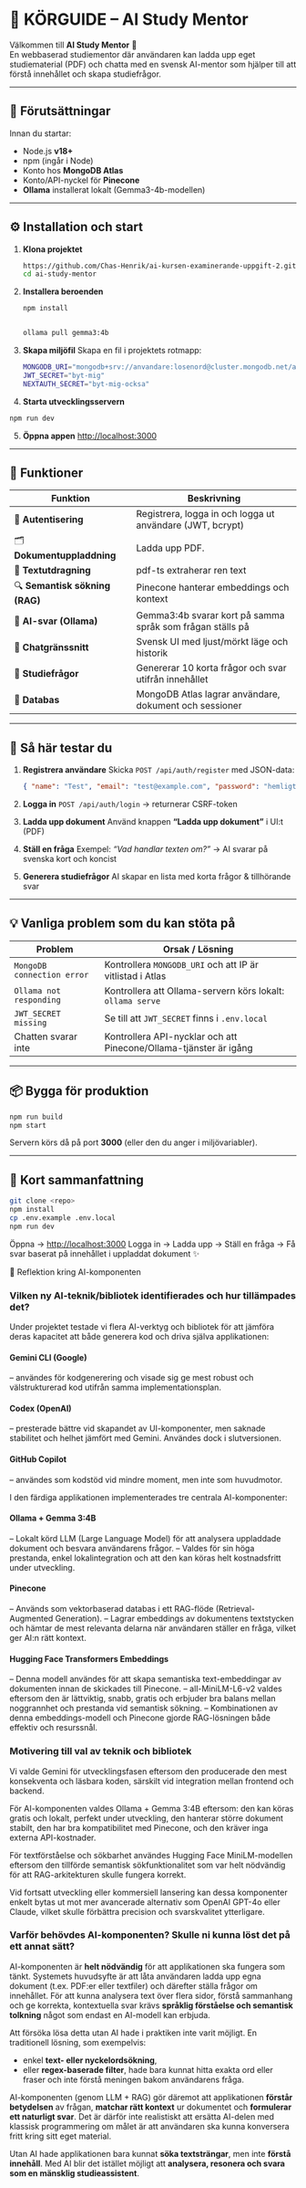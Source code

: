 # 🚀 KÖRGUIDE – AI Study Mentor

Välkommen till **AI Study Mentor** 👋  
En webbaserad studiementor där användaren kan ladda upp eget studiematerial (PDF) och chatta med en svensk AI-mentor som hjälper till att förstå innehållet och skapa studiefrågor.

---

## 🧩 Förutsättningar

Innan du startar:

- Node.js **v18+**
- npm (ingår i Node)
- Konto hos **MongoDB Atlas**
- Konto/API-nyckel för **Pinecone**
- **Ollama** installerat lokalt (Gemma3-4b-modellen)

---

## ⚙️ Installation och start

1. **Klona projektet**

   ```bash
   https://github.com/Chas-Henrik/ai-kursen-examinerande-uppgift-2.git
   cd ai-study-mentor
   ```

2. **Installera beroenden**

   ```bash
   npm install


   ollama pull gemma3:4b
   ```

3. **Skapa miljöfil**
   Skapa en fil i projektets rotmapp:
   ```bash
   MONGODB_URI="mongodb+srv://anvandare:losenord@cluster.mongodb.net/ai-study-mentor"
   JWT_SECRET="byt-mig"  
   NEXTAUTH_SECRET="byt-mig-ocksa"
   ````

5. **Starta utvecklingsservern**

```bash
npm run dev
````

5. **Öppna appen**
   [http://localhost:3000](http://localhost:3000)

---

## 🧠 Funktioner

| Funktion                       | Beskrivning                                                |
| ------------------------------ | ---------------------------------------------------------- |
| 👤 **Autentisering**           | Registrera, logga in och logga ut användare (JWT, bcrypt)  |
| 🗂️ **Dokumentuppladdning**     | Ladda upp PDF.                                             |
| 🧹 **Textutdragning**          | pdf-ts extraherar ren text                                 |
| 🔍 **Semantisk sökning (RAG)** | Pinecone hanterar embeddings och kontext                   |
| 🤖 **AI-svar (Ollama)**        | Gemma3:4b svarar kort på samma språk som frågan ställs på |
| 💬 **Chatgränssnitt**          | Svensk UI med ljust/mörkt läge och historik                |
| 🧾 **Studiefrågor**            | Genererar 10 korta frågor och svar utifrån innehållet      |
| 💾 **Databas**                 | MongoDB Atlas lagrar användare, dokument och sessioner     |

---

## 🧪 Så här testar du

1. **Registrera användare**
   Skicka `POST /api/auth/register` med JSON-data:

   ```json
   { "name": "Test", "email": "test@example.com", "password": "hemligt" }
   ```

2. **Logga in**
   `POST /api/auth/login` → returnerar CSRF-token

3. **Ladda upp dokument**
   Använd knappen **“Ladda upp dokument”** i UI:t
   (PDF)

4. **Ställ en fråga**
   Exempel: _“Vad handlar texten om?”_
   → AI svarar på svenska kort och koncist

5. **Generera studiefrågor**
   AI skapar en lista med korta frågor & tillhörande svar

---

## 💡 Vanliga problem som du kan stöta på

| Problem                    | Orsak / Lösning                                                   |
| -------------------------- | ----------------------------------------------------------------- |
| `MongoDB connection error` | Kontrollera `MONGODB_URI` och att IP är vitlistad i Atlas         |
| `Ollama not responding`    | Kontrollera att Ollama-servern körs lokalt: `ollama serve`        |
| `JWT_SECRET missing`       | Se till att `JWT_SECRET` finns i `.env.local`                     |
| Chatten svarar inte        | Kontrollera API-nycklar och att Pinecone/Ollama-tjänster är igång |

---

## 📦 Bygga för produktion

```bash
npm run build
npm start
```

Servern körs då på port **3000** (eller den du anger i miljövariabler).

---

## 🏁 Kort sammanfattning

```bash
git clone <repo>
npm install
cp .env.example .env.local
npm run dev
```

Öppna → [http://localhost:3000](http://localhost:3000)
Logga in → Ladda upp → Ställ en fråga → Få svar baserat på innehållet i uppladdat dokument ✨



🧠 Reflektion kring AI-komponenten

### Vilken ny AI-teknik/bibliotek identifierades och hur tillämpades det?

Under projektet testade vi flera AI-verktyg och bibliotek för att jämföra deras kapacitet att både generera kod och driva själva applikationen:

#### Gemini CLI (Google) 
– användes för kodgenerering och visade sig ge mest robust och välstrukturerad kod utifrån samma implementationsplan.

#### Codex (OpenAI) 
– presterade bättre vid skapandet av UI-komponenter, men saknade stabilitet och helhet jämfört med Gemini. Användes dock i slutversionen. 

#### GitHub Copilot 
– användes som kodstöd vid mindre moment, men inte som huvudmotor.

I den färdiga applikationen implementerades tre centrala AI-komponenter:

#### Ollama + Gemma 3:4B
– Lokalt körd LLM (Large Language Model) för att analysera uppladdade dokument och besvara användarens frågor.
– Valdes för sin höga prestanda, enkel lokalintegration och att den kan köras helt kostnadsfritt under utveckling.

#### Pinecone
– Används som vektorbaserad databas i ett RAG-flöde (Retrieval-Augmented Generation).
– Lagrar embeddings av dokumentens textstycken och hämtar de mest relevanta delarna när användaren ställer en fråga, vilket ger AI:n rätt kontext.

#### Hugging Face Transformers Embeddings
– Denna modell användes för att skapa semantiska text-embeddingar av dokumenten innan de skickades till Pinecone.
– all-MiniLM-L6-v2 valdes eftersom den är lättviktig, snabb, gratis och erbjuder bra balans mellan noggrannhet och prestanda vid semantisk sökning.
– Kombinationen av denna embeddings-modell och Pinecone gjorde RAG-lösningen både effektiv och resurssnål.



### Motivering till val av teknik och bibliotek

Vi valde Gemini för utvecklingsfasen eftersom den producerade den mest konsekventa och läsbara koden, särskilt vid integration mellan frontend och backend.

För AI-komponenten valdes Ollama + Gemma 3:4B eftersom:
den kan köras gratis och lokalt, perfekt under utveckling,
den hanterar större dokument stabilt,
den har bra kompatibilitet med Pinecone,
och den kräver inga externa API-kostnader.

För textförståelse och sökbarhet användes Hugging Face MiniLM-modellen eftersom den tillförde semantisk sökfunktionalitet som var helt nödvändig för att RAG-arkitekturen skulle fungera korrekt.

Vid fortsatt utveckling eller kommersiell lansering kan dessa komponenter enkelt bytas ut mot mer avancerade alternativ som OpenAI GPT-4o eller Claude, vilket skulle förbättra precision och svarskvalitet ytterligare.



### Varför behövdes AI-komponenten? Skulle ni kunna löst det på ett annat sätt?

AI-komponenten är **helt nödvändig** för att applikationen ska fungera som tänkt. Systemets huvudsyfte är att låta användaren ladda upp egna dokument (t.ex. PDF:er eller textfiler) och därefter ställa frågor om innehållet. För att kunna analysera text över flera sidor, förstå sammanhang och ge korrekta, kontextuella svar krävs **språklig förståelse och semantisk tolkning** något som endast en AI-modell kan erbjuda.

Att försöka lösa detta utan AI hade i praktiken inte varit möjligt.
En traditionell lösning, som exempelvis:

* enkel **text- eller nyckelordsökning**,
* eller **regex-baserade filter**,
  hade bara kunnat hitta exakta ord eller fraser och inte förstå meningen bakom användarens fråga.

AI-komponenten (genom LLM + RAG) gör däremot att applikationen **förstår betydelsen** av frågan, **matchar rätt kontext** ur dokumentet och **formulerar ett naturligt svar**.
Det är därför inte realistiskt att ersätta AI-delen med klassisk programmering om målet är att användaren ska kunna konversera fritt kring sitt eget material.

Utan AI hade applikationen bara kunnat **söka textsträngar**, men inte **förstå innehåll**.
Med AI blir det istället möjligt att **analysera, resonera och svara som en mänsklig studieassistent**.


